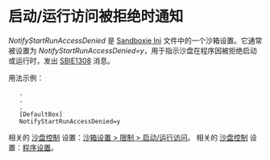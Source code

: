 # 启动/运行访问被拒绝时通知

_NotifyStartRunAccessDenied_ 是 [Sandboxie Ini](SandboxieIni.md) 文件中的一个沙箱设置。它通常被设置为 _NotifyStartRunAccessDenied=y_，用于指示沙盘在程序因被拒绝启动或运行时，发出 [SBIE1308](SBIE1308.md) 消息。

用法示例：
```
   .
   .
   .
   [DefaultBox]
   NotifyStartRunAccessDenied=y
```

相关的 [沙盘控制](SandboxieControl.md) 设置：[沙箱设置 > 限制 > 启动/运行访问](RestrictionsSettings.md#startrun-access)。
相关的 [沙盘控制](SandboxieControl.md) 设置：[程序设置](ProgramSettings.md#page-2)。